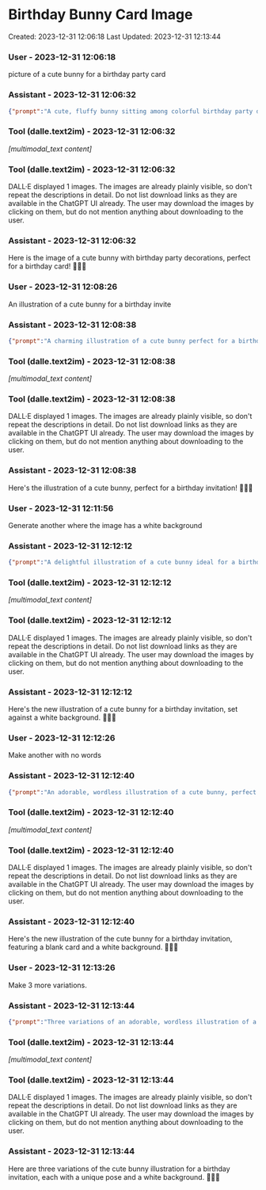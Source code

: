 # Birthday Bunny Card Image

Created: 2023-12-31 12:06:18
Last Updated: 2023-12-31 12:13:44

### User - 2023-12-31 12:06:18

picture of a cute bunny for a birthday party card 

### Assistant - 2023-12-31 12:06:32

```json
{"prompt":"A cute, fluffy bunny sitting among colorful birthday party decorations. The bunny is white with soft, long ears and bright, curious eyes. It's surrounded by balloons in various colors, a festive birthday hat on its head, and a small, cheerful birthday cake with candles nearby. The background is filled with soft pastel colors, creating a warm, inviting atmosphere for a birthday party card. The scene embodies joy and celebration, perfect for a birthday occasion.","size":"1024x1024"}
```

### Tool (dalle.text2im) - 2023-12-31 12:06:32

*[multimodal_text content]*

### Tool (dalle.text2im) - 2023-12-31 12:06:32


DALL·E displayed 1 images. The images are already plainly visible, so don't repeat the descriptions in detail. Do not list download links as they are available in the ChatGPT UI already. The user may download the images by clicking on them, but do not mention anything about downloading to the user.

### Assistant - 2023-12-31 12:06:32

Here is the image of a cute bunny with birthday party decorations, perfect for a birthday card! 🐰🎉🎂

### User - 2023-12-31 12:08:26

An illustration of a cute bunny for a birthday invite 

### Assistant - 2023-12-31 12:08:38

```json
{"prompt":"A charming illustration of a cute bunny perfect for a birthday invitation. The bunny is depicted in a cartoon style, looking joyful and inviting. It's holding a colorful invitation card in its paws, with playful fonts announcing a birthday party. The background shows a festive scene with balloons, streamers, and a small table with a birthday cake and gifts. The colors are bright and cheerful, evoking a sense of fun and excitement for a birthday celebration. This illustration combines cuteness and festivity, ideal for a birthday invitation.","size":"1024x1024"}
```

### Tool (dalle.text2im) - 2023-12-31 12:08:38

*[multimodal_text content]*

### Tool (dalle.text2im) - 2023-12-31 12:08:38


DALL·E displayed 1 images. The images are already plainly visible, so don't repeat the descriptions in detail. Do not list download links as they are available in the ChatGPT UI already. The user may download the images by clicking on them, but do not mention anything about downloading to the user.

### Assistant - 2023-12-31 12:08:38

Here's the illustration of a cute bunny, perfect for a birthday invitation! 🎈🐰💌

### User - 2023-12-31 12:11:56

Generate another where the image has a white background

### Assistant - 2023-12-31 12:12:12

```json
{"prompt":"A delightful illustration of a cute bunny ideal for a birthday invitation, with a white background. The bunny, in a playful cartoon style, is joyfully holding up a colorful birthday invitation card. The card features whimsical fonts announcing a birthday party. Surrounding the bunny are minimal decorations like a few balloons and a party hat, keeping the focus on the bunny and the invitation card. The overall theme is festive and inviting, with the white background providing a clean, simple canvas that highlights the bunny and the invitation details.","size":"1024x1024"}
```

### Tool (dalle.text2im) - 2023-12-31 12:12:12

*[multimodal_text content]*

### Tool (dalle.text2im) - 2023-12-31 12:12:12


DALL·E displayed 1 images. The images are already plainly visible, so don't repeat the descriptions in detail. Do not list download links as they are available in the ChatGPT UI already. The user may download the images by clicking on them, but do not mention anything about downloading to the user.

### Assistant - 2023-12-31 12:12:12

Here's the new illustration of a cute bunny for a birthday invitation, set against a white background. 🐰🎉🤍

### User - 2023-12-31 12:12:26

Make another with no words

### Assistant - 2023-12-31 12:12:40

```json
{"prompt":"An adorable, wordless illustration of a cute bunny, perfect for a birthday invitation with a white background. The bunny is in a playful cartoon style, exuding joy and excitement. It holds a blank, colorful invitation card in its paws. The background is plain white, highlighting the bunny and the card. Simple birthday elements like a few balloons and a party hat are subtly included, ensuring the focus remains on the bunny and the card. This image is ideal for those who want to add their own text or details to the birthday invitation.","size":"1024x1024"}
```

### Tool (dalle.text2im) - 2023-12-31 12:12:40

*[multimodal_text content]*

### Tool (dalle.text2im) - 2023-12-31 12:12:40


DALL·E displayed 1 images. The images are already plainly visible, so don't repeat the descriptions in detail. Do not list download links as they are available in the ChatGPT UI already. The user may download the images by clicking on them, but do not mention anything about downloading to the user.

### Assistant - 2023-12-31 12:12:40

Here's the new illustration of the cute bunny for a birthday invitation, featuring a blank card and a white background. 🐰🎈🤍

### User - 2023-12-31 12:13:26

Make 3 more variations. 

### Assistant - 2023-12-31 12:13:44

```json
{"prompt":"Three variations of an adorable, wordless illustration of a cute bunny, perfect for a birthday invitation with a white background. Each variation features the bunny in a unique playful pose, exuding joy and excitement. In each image, the bunny holds a blank, colorful invitation card in its paws. The background is plain white in all variations, emphasizing the bunny and the card. Subtle birthday elements like balloons and a party hat are included in different arrangements in each image, ensuring the focus remains on the bunny and the card. These images are ideal for those who want to add their own text or details to the birthday invitation.","size":"1024x1024","n":3}
```

### Tool (dalle.text2im) - 2023-12-31 12:13:44

*[multimodal_text content]*

### Tool (dalle.text2im) - 2023-12-31 12:13:44


DALL·E displayed 1 images. The images are already plainly visible, so don't repeat the descriptions in detail. Do not list download links as they are available in the ChatGPT UI already. The user may download the images by clicking on them, but do not mention anything about downloading to the user.

### Assistant - 2023-12-31 12:13:44

Here are three variations of the cute bunny illustration for a birthday invitation, each with a unique pose and a white background. 🐰🎈🎉

